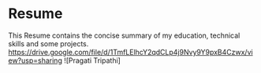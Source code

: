 # Resume
This Resume contains the concise summary of my education, technical skills and some projects.
<a href="https://drive.google.com/file/d/1TmfLElhcY2qdCLp4j9Nvy9Y9pxB4Czwx/view?usp=sharing"> https://drive.google.com/file/d/1TmfLElhcY2qdCLp4j9Nvy9Y9pxB4Czwx/view?usp=sharing </a>
![Pragati Tripathi] 
